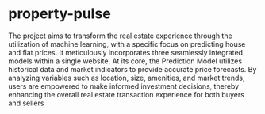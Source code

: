 # property-pulse
The project aims to transform the real estate experience through the utilization of machine learning, with a specific focus
on predicting house and flat prices. It meticulously incorporates three seamlessly integrated models within a single
website. At its core, the Prediction Model utilizes historical data and market indicators to provide accurate price forecasts.
By analyzing variables such as location, size, amenities, and market trends, users are empowered to make informed
investment decisions, thereby enhancing the overall real estate transaction experience for both buyers and sellers
